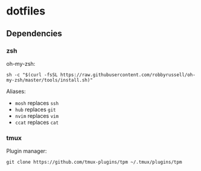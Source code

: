 # dotfiles

## Dependencies

### zsh

oh-my-zsh:

```
sh -c "$(curl -fsSL https://raw.githubusercontent.com/robbyrussell/oh-my-zsh/master/tools/install.sh)"
```

Aliases:
- `mosh` replaces `ssh`
- `hub` replaces `git`
- `nvim` replaces `vim`
- `ccat` replaces `cat`

### tmux

Plugin manager:

```
git clone https://github.com/tmux-plugins/tpm ~/.tmux/plugins/tpm
```
